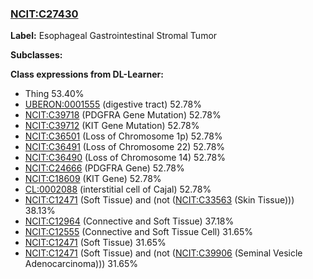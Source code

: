 
### [NCIT:C27430](http://purl.obolibrary.org/obo/NCIT_C27430)
**Label:** Esophageal Gastrointestinal Stromal Tumor

**Subclasses:** 

**Class expressions from DL-Learner:**

- Thing 53.40%
- [UBERON:0001555](http://purl.obolibrary.org/obo/UBERON_0001555) (digestive tract) 52.78%
- [NCIT:C39718](http://purl.obolibrary.org/obo/NCIT_C39718) (PDGFRA Gene Mutation) 52.78%
- [NCIT:C39712](http://purl.obolibrary.org/obo/NCIT_C39712) (KIT Gene Mutation) 52.78%
- [NCIT:C36501](http://purl.obolibrary.org/obo/NCIT_C36501) (Loss of Chromosome 1p) 52.78%
- [NCIT:C36491](http://purl.obolibrary.org/obo/NCIT_C36491) (Loss of Chromosome 22) 52.78%
- [NCIT:C36490](http://purl.obolibrary.org/obo/NCIT_C36490) (Loss of Chromosome 14) 52.78%
- [NCIT:C24666](http://purl.obolibrary.org/obo/NCIT_C24666) (PDGFRA Gene) 52.78%
- [NCIT:C18609](http://purl.obolibrary.org/obo/NCIT_C18609) (KIT Gene) 52.78%
- [CL:0002088](http://purl.obolibrary.org/obo/CL_0002088) (interstitial cell of Cajal) 52.78%
- [NCIT:C12471](http://purl.obolibrary.org/obo/NCIT_C12471) (Soft Tissue) and (not ([NCIT:C33563](http://purl.obolibrary.org/obo/NCIT_C33563) (Skin Tissue))) 38.13%
- [NCIT:C12964](http://purl.obolibrary.org/obo/NCIT_C12964) (Connective and Soft Tissue) 37.18%
- [NCIT:C12555](http://purl.obolibrary.org/obo/NCIT_C12555) (Connective and Soft Tissue Cell) 31.65%
- [NCIT:C12471](http://purl.obolibrary.org/obo/NCIT_C12471) (Soft Tissue) 31.65%
- [NCIT:C12471](http://purl.obolibrary.org/obo/NCIT_C12471) (Soft Tissue) and (not ([NCIT:C39906](http://purl.obolibrary.org/obo/NCIT_C39906) (Seminal Vesicle Adenocarcinoma))) 31.65%


